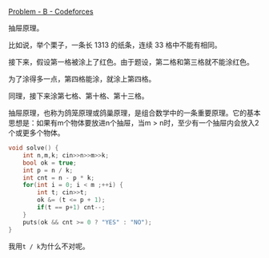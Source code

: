 [Problem - B - Codeforces](https://codeforces.com/contest/1774/problem/B)

抽屉原理。

比如说，举个栗子，一条长 1313 的纸条，连续 33 格中不能有相同。

接下来，假设第一格被涂上了红色。由于题设，第二格和第三格就不能涂红色。

为了涂得多一点，第四格能涂，就涂上第四格。

同理，接下来涂第七格、第十格、第十三格。

抽屉原理，也称为鸽笼原理或鸽巢原理，是组合数学中的一条重要原理。它的基本思想是：如果有m个物体要放进n个抽屉，当m > n时，至少有一个抽屉内会放入2个或更多个物体。

```cpp
void solve() {
    int n,m,k; cin>>n>>m>>k;
    bool ok = true;
    int p = n / k;
    int cnt = n - p * k;
    for(int i = 0; i < m ;++i) {
        int t; cin>>t;
        ok &= (t <= p + 1);
        if(t == p+1) cnt--;
    }
    puts(ok && cnt >= 0 ? "YES" : "NO");
}
```

我用`t / k`为什么不对呢。

